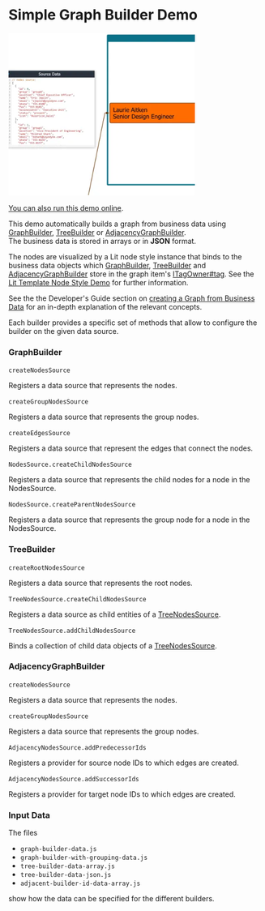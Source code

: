 <!--
 //////////////////////////////////////////////////////////////////////////////
 // @license
 // This file is part of yFiles for HTML.
 // Use is subject to license terms.
 //
 // Copyright (c) by yWorks GmbH, Vor dem Kreuzberg 28,
 // 72070 Tuebingen, Germany. All rights reserved.
 //
 //////////////////////////////////////////////////////////////////////////////
-->
# Simple Graph Builder Demo

<img src="../../../doc/demo-thumbnails/simple-graph-builder.webp" alt="demo-thumbnail" height="320"/>

[You can also run this demo online](https://www.yfiles.com/demos/databinding/simplegraphbuilder/).

This demo automatically builds a graph from business data using [GraphBuilder](https://docs.yworks.com/yfileshtml/#/api/GraphBuilder), [TreeBuilder](https://docs.yworks.com/yfileshtml/#/api/TreeBuilder) or [AdjacencyGraphBuilder](https://docs.yworks.com/yfileshtml/#/api/AdjacencyGraphBuilder).  
The business data is stored in arrays or in **JSON** format.

The nodes are visualized by a Lit node style instance that binds to the business data objects which [GraphBuilder](https://docs.yworks.com/yfileshtml/#/api/GraphBuilder), [TreeBuilder](https://docs.yworks.com/yfileshtml/#/api/TreeBuilder) and [AdjacencyGraphBuilder](https://docs.yworks.com/yfileshtml/#/api/AdjacencyGraphBuilder) store in the graph item's [ITagOwner#tag](https://docs.yworks.com/yfileshtml/#/api/ITagOwner#tag). See the [Lit Template Node Style Demo](../../style/lit-template-node-style/) for further information.

See the the Developer's Guide section on [creating a Graph from Business Data](https://docs.yworks.com/yfileshtml/#/dguide/graph_builder) for an in-depth explanation of the relevant concepts.

Each builder provides a specific set of methods that allow to configure the builder on the given data source.

### GraphBuilder

`createNodesSource`

Registers a data source that represents the nodes.

`createGroupNodesSource`

Registers a data source that represents the group nodes.

`createEdgesSource`

Registers a data source that represent the edges that connect the nodes.

`NodesSource.createChildNodesSource`

Registers a data source that represents the child nodes for a node in the NodesSource.

`NodesSource.createParentNodesSource`

Registers a data source that represents the group node for a node in the NodesSource.

### TreeBuilder

`createRootNodesSource`

Registers a data source that represents the root nodes.

`TreeNodesSource.createChildNodesSource`

Registers a data source as child entities of a [TreeNodesSource](https://docs.yworks.com/yfileshtml/#/api/TreeNodesSource).

`TreeNodesSource.addChildNodesSource`

Binds a collection of child data objects of a [TreeNodesSource](https://docs.yworks.com/yfileshtml/#/api/TreeNodesSource).

### AdjacencyGraphBuilder

`createNodesSource`

Registers a data source that represents the nodes.

`createGroupNodesSource`

Registers a data source that represents the group nodes.

`AdjacencyNodesSource.addPredecessorIds`

Registers a provider for source node IDs to which edges are created.

`AdjacencyNodesSource.addSuccessorIds`

Registers a provider for target node IDs to which edges are created.

### Input Data

The files

- `graph-builder-data.js`
- `graph-builder-with-grouping-data.js`
- `tree-builder-data-array.js`
- `tree-builder-data-json.js`
- `adjacent-builder-id-data-array.js`

show how the data can be specified for the different builders.
